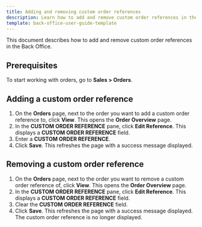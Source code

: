 ```yaml
---
title: Adding and removing custom order references
description: Learn how to add and remove custom order references in the Back Office
template: back-office-user-guide-template
---
```


This document describes how to add and remove custom order references in the Back Office.

## Prerequisites

To start working with orders, go to **Sales&nbsp;<span aria-label="and then">></span> Orders**.


## Adding a custom order reference

1. On the **Orders** page, next to the order you want to add a custom order reference to, click **View**.
    This opens the **Order Overview** page.
3. In the **CUSTOM ORDER REFERENCE** pane, click **Edit Reference**.
    This displays a **CUSTOM ORDER REFERENCE** field.
3. Enter a **CUSTOM ORDER REFERENCE**.
4. Click **Save**.
    This refreshes the page with a success message displayed.

## Removing a custom order reference

1. On the **Orders** page, next to the order you want to remove a custom order reference of, click **View**.
    This opens the **Order Overview** page.
3. In the **CUSTOM ORDER REFERENCE** pane, click **Edit Reference**.
    This displays a **CUSTOM ORDER REFERENCE** field.
3. Clear the **CUSTOM ORDER REFERENCE** field.
4. Click **Save**.
    This refreshes the page with a success message displayed. The custom order reference is no longer displayed.
